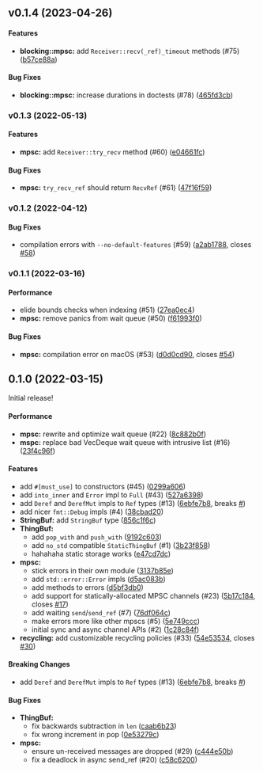 <a name="v0.1.4"></a>
## v0.1.4 (2023-04-26)

#### Features

* **blocking::mpsc:**  add `Receiver::recv(_ref)_timeout` methods (#75) ([b57ce88a](https://github.com/hawkw/thingbuf/commit/b57ce88ac85cf71b363035249e27f1c91e65f372))

#### Bug Fixes

* **blocking::mpsc:**  increase durations in doctests (#78) ([465fd3cb](https://github.com/hawkw/thingbuf/commit/465fd3cbcb411a4413f382afcdfab1e5d68f3a4a))



<a name="v0.1.3"></a>
### v0.1.3 (2022-05-13)


#### Features

* **mpsc:**  add `Receiver::try_recv` method  (#60) ([e04661fc](https://github.com/hawkw/thingbuf/commit/e04661fc72b08c4e2517a9f0bfb16aa7d2fed683))

#### Bug Fixes

* **mpsc:**  `try_recv_ref` should return `RecvRef` (#61) ([47f16f59](https://github.com/hawkw/thingbuf/commit/47f16f59579e7a5d11a69c47c4a3b7379b758c75))



<a name="v0.1.2"></a>
### v0.1.2 (2022-04-12)


#### Bug Fixes

*   compilation errors with `--no-default-features` (#59) ([a2ab1788](https://github.com/hawkw/thingbuf/commit/a2ab17880e273c5fcde9e1d6ca77978402839d79), closes [#58](https://github.com/hawkw/thingbuf/issues/58))



<a name="v0.1.1"></a>
### v0.1.1 (2022-03-16)


#### Performance

*   elide bounds checks when indexing (#51) ([27ea0ec4](https://github.com/hawkw/thingbuf/commit/27ea0ec45abb45049b8009a253270d5ed658fb38))
* **mpsc:**  remove panics from wait queue (#50) ([f61993f0](https://github.com/hawkw/thingbuf/commit/f61993f0e5f7e8725168b1c12d9249c979a986d3))

#### Bug Fixes

* **mpsc:**  compilation error on macOS (#53) ([d0d0cd90](https://github.com/hawkw/thingbuf/commit/d0d0cd904e900f099c985b0b9340af681f8c881b), closes [#54](https://github.com/hawkw/thingbuf/issues/54))



<a name="0.1.0"></a>
## 0.1.0 (2022-03-15)

Initial release!

#### Performance

* **mpsc:**  rewrite and optimize wait queue (#22) ([8c882b0f](https://github.com/hawkw/thingbuf/commit/8c882b0f40b5b79b1d27116920769bd184d216be))
* **mspc:**  replace bad VecDeque wait queue with intrusive list (#16) ([23f4c96f](https://github.com/hawkw/thingbuf/commit/23f4c96fa4e88aa2183f75c9afd929ca98f06fe5))

#### Features

*   add `#[must_use]` to constructors (#45) ([0299a606](https://github.com/hawkw/thingbuf/commit/0299a6064d31752ed50c49db1010fb945c5ad3d5))
*   add `into_inner` and `Error` impl to `Full` (#43) ([527a6398](https://github.com/hawkw/thingbuf/commit/527a6398eafcc23bd23bea6bd9dc29788a605789))
*   add `Deref` and `DerefMut` impls to `Ref` types (#13) ([6ebfe7b8](https://github.com/hawkw/thingbuf/commit/6ebfe7b8fd4641cdb72566a51a1e99f737888283), breaks [#](https://github.com/hawkw/thingbuf/issues/))
*   add nicer `fmt::Debug` impls (#4) ([38cbad20](https://github.com/hawkw/thingbuf/commit/38cbad20265c4ec3fd6b9bd715a1e6e36a03e72e))
* **StringBuf:**  add `StringBuf`  type ([856c1f6c](https://github.com/hawkw/thingbuf/commit/856c1f6c93f53ad3566e76b6edc33217c451791b))
* **ThingBuf:**
  *  add `pop_with` and `push_with` ([9192c603](https://github.com/hawkw/thingbuf/commit/9192c603855e0099310a8228afa9b9475df5930b))
  *  add `no_std` compatible `StaticThingBuf` (#1) ([3b23f858](https://github.com/hawkw/thingbuf/commit/3b23f8583b3f9c91d2f883f26b0ff454fabe00cf))
  *  hahahaha static storage works ([e47cd7dc](https://github.com/hawkw/thingbuf/commit/e47cd7dc80990ec4aadabe5aab229d4195254f6e))
* **mpsc:**
  *  stick errors in their own module ([3137b85e](https://github.com/hawkw/thingbuf/commit/3137b85e0dbfe9716d29b45efc41443046e726bd))
  *  add `std::error::Error` impls ([d5ac083b](https://github.com/hawkw/thingbuf/commit/d5ac083b15ef70d7d51e74ad1eaa3ca534e8a153))
  *  add methods to errors ([d5bf3db0](https://github.com/hawkw/thingbuf/commit/d5bf3db00606e3118e9d6ba21de03d784024f893))
  *  add support for statically-allocated MPSC channels (#23) ([5b17c184](https://github.com/hawkw/thingbuf/commit/5b17c184b0cf4ed4b1a5de3b4ce5bac13b75ff2f), closes [#17](https://github.com/hawkw/thingbuf/issues/17))
  *  add waiting `send`/`send_ref` (#7) ([76df064c](https://github.com/hawkw/thingbuf/commit/76df064cbfb7b18aea9ec3a7b768f0528840be21))
  *  make errors more like other mpscs (#5) ([5e749ccc](https://github.com/hawkw/thingbuf/commit/5e749ccc91140063d9287dccd36312f110c42836))
  *  initial sync and async channel APIs (#2) ([1c28c84f](https://github.com/hawkw/thingbuf/commit/1c28c84fdc9ffb895799b51fd82beb33783f7b6a))
* **recycling:**  add customizable recycling policies (#33) ([54e53534](https://github.com/hawkw/thingbuf/commit/54e53534303606d734cb7490cf782d7b71fb8103), closes [#30](https://github.com/hawkw/thingbuf/issues/30))

#### Breaking Changes

*   add `Deref` and `DerefMut` impls to `Ref` types (#13) ([6ebfe7b8](https://github.com/hawkw/thingbuf/commit/6ebfe7b8fd4641cdb72566a51a1e99f737888283), breaks [#](https://github.com/hawkw/thingbuf/issues/))

#### Bug Fixes

* **ThingBuf:**
  *  fix backwards subtraction in `len` ([caab6b23](https://github.com/hawkw/thingbuf/commit/caab6b23540ad344e87b7a1a6bcda41d6be7eb7f))
  *  fix wrong increment in pop ([0e53279c](https://github.com/hawkw/thingbuf/commit/0e53279cc25774fef5f5eab34d6ab42807b2dde5))
* **mpsc:**
  *  ensure un-received messages are dropped (#29) ([c444e50b](https://github.com/hawkw/thingbuf/commit/c444e50b8d2ca98745ae451100a4b01f84d054d5))
  *  fix a deadlock in async send_ref  (#20) ([c58c6200](https://github.com/hawkw/thingbuf/commit/c58c620096a063e275f9c16e0a89da3399b47877))




